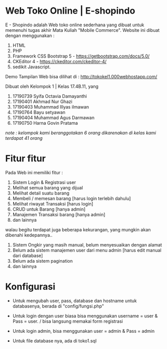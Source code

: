 # Web Toko Online | E-shopindo
E - Shopindo adalah Web toko online sederhana yang dibuat untuk memenuhi tugas akhir Mata Kuliah "Mobile Commerce". 
Website ini dibuat dengan menggunakan :
  1. HTML 
  2. PHP  
  3. Framework CSS Bootstrap 5 - https://getbootstrap.com/docs/5.0/
  4. CKEditor 4 - https://ckeditor.com/ckeditor-4/
  5. sedikit Javascript. 

Demo Tampilan Web bisa dilihat di : http://tokokel1.000webhostapp.com/

Dibuat oleh Kelompok 1 | Kelas 17.4B.11, yang 
  1. 17190739 Syifa Octavia Damayanthi
  2. 17190401 Akhmad Nur Ghazi
  3. 17190403 Muhammad Illyas ilmawan
  4. 17190764 Bayu setyawan
  5. 17190404 Muhammad Agus Darmawan
  6. 17190750 Harna Govin Pratama
 
*note : kelompok kami beranggotakan 6 orang dikarenakan di kelas kami terdapat 41 orang*

# Fitur fitur
Pada Web ini memiliki fitur :
  1. Sistem Login & Registrasi user
  2. Melihat semua barang yang dijual
  3. Melihat detail suatu barang
  4. Membeli / memesan barang [harus login terlebih dahulu]
  5. Melihat riwayat Transaksi [harus login]
  6. CRUD untuk Barang [hanya admin]
  7. Manajemen Transaksi barang [hanya admin]
  8. dan lainnya
  
  
walau begitu terdapat juga beberapa kekurangan, yang mungkin akan dibenahi kedepannya..
  1. Sistem Ongkir yang masih manual, belum menyesuaikan dengan alamat
  2. Belum ada sistem manajemen user dari menu admin [harus edit manual dari database]
  3. Belum ada sistem pagination
  4. dan lainnya

# Konfigurasi
* Untuk mengubah user, pass, database dan hostname untuk databasenya, berada di "config/fungsi.php"
* Untuk login dengan user biasa bisa menggunakan username = user & Pass = user. / bisa langsung memakai form registrasi
* Untuk login admin, bisa menggunakan user = admin & Pass = admin

* Untuk file database nya, ada di toko1.sql



